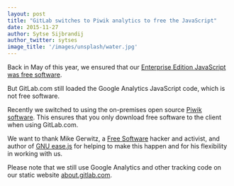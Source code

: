 ```yaml
---
layout: post
title: "GitLab switches to Piwik analytics to free the JavaScript"
date: 2015-11-27
author: Sytse Sijbrandij
author_twitter: sytses
image_title: '/images/unsplash/water.jpg'
---
```


Back in May of this year, we ensured that our [Enterprise Edition JavaScript was free software](https://about.gitlab.com/2015/05/20/gitlab-gitorious-free-software/).

But GitLab.com still loaded the Google Analytics JavaScript code, which is not free software.

Recently we switched to using the on-premises open source [Piwik software](http://piwik.org/).
This ensures that you only download free software to the client when using GitLab.com.

We want to thank Mike Gerwitz, a [Free Software](https://www.gnu.org/philosophy/free-sw.html) hacker and activist,
and author of [GNU ease.js](https://gnu.org/software/easejs) for helping to make this
happen and for his flexibility in working with us.

Please note that we still use Google Analytics and other tracking code on our static website
[about.gitlab.com](https://about.gitlab.com/).
